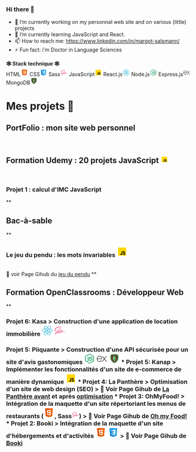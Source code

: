 ### Hi there 👋 

- 🔭 I’m currently working on my personnal web site and on various (little) projects
- 🌱 I’m currently learning JavaScript and React.
- 📫 How to reach me: https://www.linkedin.com/in/margot-salsmann/ 
- ⚡ Fun fact: i'm Doctor in Language Sciences

**🕸 Stack technique 🕸** <br>
HTML<img src="./icons8-html-48.png" width="20px"> CSS<img src="./icons8-css-48.png" width="20px"/> Sass<img src="./icons8-sass-48.png" width="20px"/> JavaScript<img src="./icons8-javascript-48.png" width="20px"/> React.js<img src="./icons8-react-js-48.png" width="20px"/> Node.js<img src="./icons8-node-js-48.png" width="20px"/> Express.js<img src="./icons8-express-js-48.png" width="20px"/> MongoDB<img src="./icons8-mongodb-48.png" width="20px"/>


### <h1 font-size="18px">Mes projets 🤖 </h1>

**<h2>PortFolio : mon site web personnel</h2>** <br>
**<h2>Formation Udemy : 20 projets JavaScript <img src="./icons8-javascript-48.png" width="20px"/> </h2>** <br>
  <h3>Projet 1 : calcul d'IMC JavaScript</h3>
**<h2>Bac-à-sable</h2>** <br>
  <h3>Le jeu du pendu : les mots invariables <img src="./icons8-javascript-48.png" width="30px"/></h3><br>
     📍 <span> voir Page Gihub du <a href="https://zeiah.github.io/Zeiah_Bac-a-sable_Jeu_LePendu_github.io/">jeu du pendu</a>
**<h2>Formation OpenClassrooms : Développeur Web </h2>** <br>
  <h3>Projet 6: Kasa > Construction d'une application de location immobilière <img src="./icons8-react-js-48.png" width="30px"/> <img src="./icons8-sass-48.png" width="30px"/>
  <h3>Projet 5: Piiquante > Construction d'une API sécurisée pour un site d'avis gastonomiques <img src="./icons8-node-js-48.png" width=30px"/> <img src="./icons8-express-js-48.png" width="30px"/> <img src="./icons8-mongodb-48.png" width="30px"/>
  * Projet 5: Kanap > Implémenter les fonctionnalités d'un site de e-commerce de manière dynamique <img src="./icons8-javascript-48.png" width="30px"/>
  * Projet 4: La Panthère > Optimisation d'un site de web design (SEO)
    > 📍 <span> Voir Page Gihub de </span> <a href="https://zeiah.github.io/Zeiah_OC_P4_LaPanthere_avant_github.io/index.html"> La Panthère avant</a><span> et après </span> <a href="https://zeiah.github.io/Zeiah_OC_P4_LaPanthere_optimisation_github.io/">optimisation</a> 
  * Projet 3: OhMyFood! > Intégration de la maquette d'un site répertoriant les menus de restaurants (<img src="./icons8-html-48.png" width="30px">, Sass<img src="./icons8-sass-48.png" width="20px"/>)
    > 📍 <span> Voir Page Gihub de </span> <a href="https://zeiah.github.io/Zeiah_OC_P3_Ohmyfood_github.io/index.html">Oh my Food!</a>
  * Projet 2: Booki > Intégration de la maquette d'un site d'hébergements et d'activités <img src="./icons8-html-48.png" width="30px"> <img src="./icons8-css-48.png" width="30px"/>
    > 📍 <span> Voir Page Gihub de </span> <a href="https://zeiah.github.io/OC_P2_Booki_github.io/">Booki</a> 
 


<!--
**Zeiah/Zeiah** is a ✨ _special_ ✨ repository because its `README.md` (this file) appears on your GitHub profile.
-->
